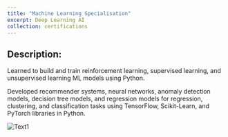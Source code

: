 ```yaml
---
title: "Machine Learning Specialisation"
excerpt: Deep Learning AI
collection: certifications
---
```


## Description:

Learned to build and train reinforcement learning, supervised learning, and unsupervised learning ML models using Python. 

Developed recommender systems, neural networks, anomaly detection models, decision tree models, and regression models for regression, clustering, and classification tasks using TensorFlow, Scikit-Learn, and PyTorch libraries in Python.


![Text1](../images/foo-bar-identity-th.jpg)